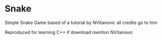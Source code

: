 # Snake
Simple Snake Game based of a tutorial by NVitanovic 
all credits go to him


Reproduced for learning C++
if download mention NVitanovic

